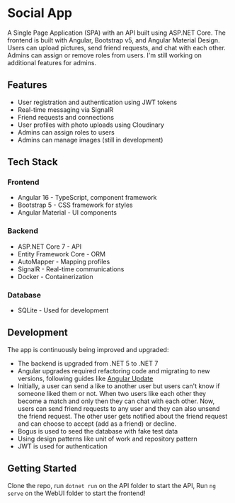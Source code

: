 # Social App
A Single Page Application (SPA) with an API built using ASP.NET Core. The frontend is built with Angular, Bootstrap v5, and Angular Material Design. Users can upload pictures, send friend requests, and chat with each other. Admins can assign or remove roles from users. I'm still working on additional features for admins.

## Features
* User registration and authentication using JWT tokens
* Real-time messaging via SignalR
* Friend requests and connections
* User profiles with photo uploads using Cloudinary
* Admins can assign roles to users
* Admins can manage images (still in development)
## Tech Stack
### Frontend
* Angular 16 - TypeScript, component framework
* Bootstrap 5 - CSS framework for styles
* Angular Material - UI components
### Backend
* ASP.NET Core 7 - API 
* Entity Framework Core - ORM
* AutoMapper - Mapping profiles
* SignalR - Real-time communications
* Docker - Containerization
### Database
* SQLite - Used for development
## Development
The app is continuously being improved and upgraded:

* The backend is upgraded from .NET 5 to .NET 7
* Angular upgrades required refactoring code and migrating to new versions, following guides like [Angular Update](https://update.angular.io/)
* Initially, a user can send a like to another user but users can't know if someone liked them or not. When two users like each other they become a match and only then they can chat with each other. Now, users can send friend requests to any user and they can also unsend the friend request. The other user gets notified about the friend request and can choose to accept (add as a friend) or decline.
* Bogus is used to seed the database with fake test data
* Using design patterns like unit of work and repository pattern
* JWT is used for authentication
## Getting Started
Clone the repo, run `dotnet run` on the API folder to start the API, Run `ng serve` on the WebUI folder to start the frontend!
